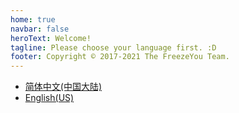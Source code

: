 ```yaml
---
home: true
navbar: false
heroText: Welcome!
tagline: Please choose your language first. :D
footer: Copyright © 2017-2021 The FreezeYou Team.
---
```

* [简体中文(中国大陆)](/zh-CN/)
* [English(US)](/en-US/)

